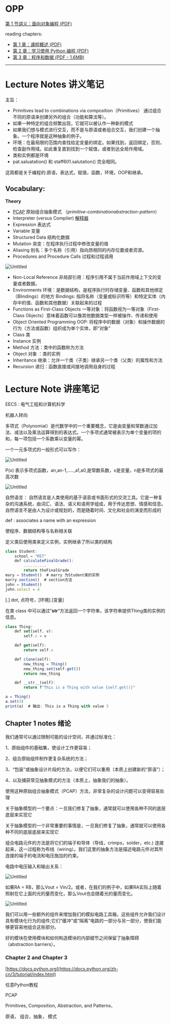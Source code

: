 # OPP

[第 1 节讲义：面向对象编程 (PDF)](https://ocw.mit.edu/courses/6-01sc-introduction-to-electrical-engineering-and-computer-science-i-spring-2011/resources/mit6_01scs11_ses01/)

reading chapters:

- [第 1 章：课程概述 (PDF)](https://ocw.mit.edu/courses/6-01sc-introduction-to-electrical-engineering-and-computer-science-i-spring-2011/resources/mit6_01scs11_chap01/)
- [第 2 章：学习使用 Python 编程 (PDF)](https://ocw.mit.edu/courses/6-01sc-introduction-to-electrical-engineering-and-computer-science-i-spring-2011/resources/mit6_01scs11_chap02/)
- [第 3 章：程序和数据 (PDF - 1.6MB)](https://ocw.mit.edu/courses/6-01sc-introduction-to-electrical-engineering-and-computer-science-i-spring-2011/resources/mit6_01scs11_chap03/)

---

# Lecture  Notes  讲义笔记

主旨：

- Primitives lead to combinations via composition（Primitives）
通过组合不同的原语来创建另外的组合（功能和算法等）。
- 如果一种特定的组合频繁出现，它就可以被认作一种新的模式
- 如果我们想与模式进行交互，而不是与原语或者组合交互，我们创建一个抽象。一个程序就是这种抽象的例子。
- 环境：在最局限的范围内查找给定变量的绑定。如果找到，返回绑定，否则，检查副作用域。如此重复直到找到一个赋值，或者到达全局作用域。
- 类和实例都是环境
- pat.saluatation() 和 staff601.salutation() 完全相同。

 

这周都是关于编程的:原语，表达式，赋值，函数，环境，OOP和继承。

## Vocabulary:

**Theory**

- [PCAP](OPP%204afe672140744fca83853cc411403389.md) 原始组合抽象模式 （*primitive-combinationabstraction-pattern*）
- Interpreter (versus Compiler) [解释器](https://zh.wikipedia.org/zh-cn/%E7%9B%B4%E8%AD%AF%E5%99%A8)
- Expression 表达式
- Variable 变量
- Structured Data 结构化数据
- Mutation 突变：在程序执行过程中修改变量的值
- Aliasing 别名：多个名称（引用）指向昂相同的内存位置或者资源。
- Procedures and Procedure Calls 过程和过程调用

![Untitled](OPP%204afe672140744fca83853cc411403389/Untitled.png)

- Non-Local Reference  非局部引用：程序引用不属于当前作用域上下文的变量或者数据。
- Environments 环境：是数据结构，是程序执行时存储变量、函数和其他绑定（Blindings）的地方
Bindings:  指将名称（变量或标识符等）和特定实体（内存中的值、函数和其他数据）关联起来的过程
- Functions as First-Class Objects 一等对象：将函数视为一等对象（First-Class Objects）意味着函数可以像其他数据类型一样被操作、传递和使用
- Object Oriented Programming OOP: 将程序中的数据（对象）和操作数据的行为（方法或函数）组织成为单个实体，即“对象”
- Class 类
- Instance 实例
- Method 方法：类中的函数称为方法
- Object 对象 ：类的实例
- Inheritance 继承：允许一个类（子类）继承另一个类（父类）的属性和方法
- Recursion 递归：函数直接或间接地调用自身的过程

# Lecture Note 讲座笔记

EECS : 电气工程和计算机科学

机器人转向

多项式（Polynomial）是代数学中的一个重要概念，它是由变量和常数通过加法、减法以及乘法运算得到的表达式。一个多项式通常被表示为单个变量的项的和，每一项包括一个系数乘以变量的幂。

一个一元多项式的一般形式可以写作：

![Untitled](OPP%204afe672140744fca83853cc411403389/Untitled%201.png)

P(x) 表示多项式函数，an,an-1,…..,a1,a0,是常数系数，x是变量，n是多项式的最高次数

![Untitled](OPP%204afe672140744fca83853cc411403389/Untitled%202.png)

自然语言：
        自然语言是人类使用的基于语音或书面形式的交流工具。它是一种复杂的沟通系统，由词汇、语法、语义和语用学组成，用于传达思想、情感和信息。自然语言不是由人为设计或规划的，而是随着时间、文化和社会的演变而形成的

def : associates a name with an expression

使程序、数据结构等与名称相关联

定义类后使用类来定义实例，实例继承了所以类的结构

```jsx
class Student:
	school = "MIT"
	def calculateFinalGrade():
		..........
		return theFinalGrade
mary = Student()  # marry 为Student类的实例
marry.section()  # section方法
john = Student()
john.select = 4
```

[.] dot, 点符号，[环境].[变量] 

在类 class 中可以通过”__str__“方法返回一个字符串，该字符串提供Thing类的实例的信息。

```jsx
class Thing:
    def set(self, v):
        self.x = v

    def get(self):
        return self.x

    def clone(self):
        new_thing = Thing()
        new_thing.set(self.get())
        return new_thing

    def __str__(self):
        return f"This is a Thing with value {self.get()}"

a = Thing()
a.set(3)
print(a)  # 输出: This is a Thing with value 3
```

## Chapter 1 notes 绪论

我们通常可以通过限制可能的设计空间，并通过标准化：

1、原始组件的基础集，使设计工作更容易；

2、组合原始组件制作更复杂系统的方法；

3、“包装”或抽象设计片段的方法，以便它们可以重用（本质上创建新的“原语”）；

4、以及捕获常见抽象模式的方法（本质上，抽象我们的抽象）。

使用这种原始组合抽象模式（PCAP）方法，非常复杂的设计问题可以变得容易处理

关于抽象模型的一个要点：一旦我们修复了抽象，通常就可以使用各种不同的底层底层来实现它

关于抽象模型的一个非常重要的事情是，一旦我们修复了抽象，通常就可以使用各种不同的底层底层来实现它

组合电路元件的方法是将它们的端子和导体（导线，crimps，solder，etc.) 连接起来，这一过程称为布线（wiring）。我们这里的抽象方法是描述电路元件对其所连接的端子的电流和电压施加的约束。

电路中电压输入和输出关系：

![Untitled](OPP%204afe672140744fca83853cc411403389/Untitled%203.png)

如果RA = RB，那么Vout = Vin/2。或者，在我们的例子中，如果RA实际上随着照射在它上面的光的量而变化，那么Vout也会随着光的量而变化。

![Untitled](OPP%204afe672140744fca83853cc411403389/Untitled%204.png)

我们可以用一些额外的组件来增加我们的模拟电路工具箱，这些组件允许我们设计具有模块化行为的组件;它们“缓冲”或“隔离”电路的一部分与另一部分，使我们能够更容易地组合这些部分。

好的模块在使用模块和如何构造模块的内部细节之间保留了抽象障碍（abstraction barriers）。

### Chapter 2  and Chapter 3

 [https://docs.python.org](https://docs.python.org/zh-cn/3/tutorial/index.html) 

任意Python教程

PCAP

Primitives, Composition, Abstraction, and Patterns、

原语， 组合，抽象， 模式